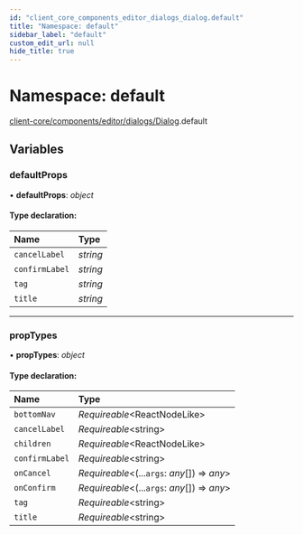 ```yaml
---
id: "client_core_components_editor_dialogs_dialog.default"
title: "Namespace: default"
sidebar_label: "default"
custom_edit_url: null
hide_title: true
---
```


# Namespace: default

[client-core/components/editor/dialogs/Dialog](client_core_components_editor_dialogs_dialog.md).default

## Variables

### defaultProps

• **defaultProps**: *object*

#### Type declaration:

Name | Type |
:------ | :------ |
`cancelLabel` | *string* |
`confirmLabel` | *string* |
`tag` | *string* |
`title` | *string* |

___

### propTypes

• **propTypes**: *object*

#### Type declaration:

Name | Type |
:------ | :------ |
`bottomNav` | *Requireable*<ReactNodeLike\> |
`cancelLabel` | *Requireable*<string\> |
`children` | *Requireable*<ReactNodeLike\> |
`confirmLabel` | *Requireable*<string\> |
`onCancel` | *Requireable*<(...`args`: *any*[]) => *any*\> |
`onConfirm` | *Requireable*<(...`args`: *any*[]) => *any*\> |
`tag` | *Requireable*<string\> |
`title` | *Requireable*<string\> |
